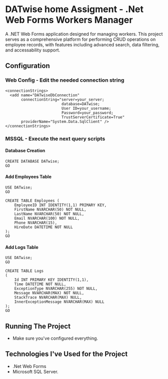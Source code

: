 # DATwise home Assigment - .Net Web Forms Workers Manager
A .NET Web Forms application designed for managing workers. This project serves as a comprehensive platform for performing CRUD operations on employee records, with features including advanced search, data filtering, and accessability support.

## Configuration

### Web Config - Edit the needed connection string 
```
<connectionStrings>
  <add name="DATwiseDbConnection" 
       connectionString="server=your_server;
                         database=DATwise;
                         User ID=your_username;
                         Password=your_password;
                         TrustServerCertificate=True" 
       providerName="System.Data.SqlClient" />
</connectionStrings>
```

### MSSQL - Execute the next query scripts 

#### Database Creation
```
CREATE DATABASE DATwise;
GO
```
#### Add Employees Table
```
USE DATwise;
GO

CREATE TABLE Employees (
    EmployeeID INT IDENTITY(1,1) PRIMARY KEY, 
    FirstName NVARCHAR(50) NOT NULL, 
    LastName NVARCHAR(50) NOT NULL, 
    Email NVARCHAR(100) NOT NULL, 
    Phone NVARCHAR(15), 
    HireDate DATETIME NOT NULL 
);
GO
```

#### Add Logs Table
```
USE DATwise;
GO

CREATE TABLE Logs
(
    Id INT PRIMARY KEY IDENTITY(1,1),  
    Time DATETIME NOT NULL,            
    ExceptionType NVARCHAR(255) NOT NULL, 
    Message NVARCHAR(MAX) NOT NULL,    
    StackTrace NVARCHAR(MAX) NULL,     
    InnerExceptionMessage NVARCHAR(MAX) NULL 
);
GO
```

## Running The Project
- Make sure you've configured everything.

## Technologies I've Used for the Project
- .Net Web Forms
- Microsoft SQL Server.

